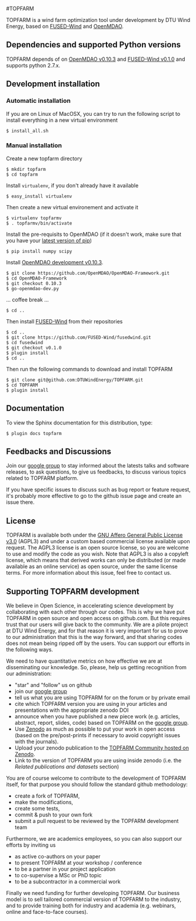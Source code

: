 #TOPFARM

TOPFARM is a wind farm optimization tool under development by DTU Wind Energy, based on [FUSED-Wind](http://www.fusedwind.org) and [OpenMDAO](http://www.openmdao.ord).


## Dependencies and supported Python versions

TOPFARM depends of on [OpenMDAO v0.10.3](https://github.com/OpenMDAO/OpenMDAO-Framework) and [FUSED-Wind v0.1.0](https://github.com/fusedwind/fusedwind) and supports python
2.7.x.

## Development installation

### Automatic installation
If you are on Linux of MacOSX, you can try to run the following script to install everything in a new virtual environment

    $ install_all.sh

### Manual installation
Create a new topfarm directory

    $ mkdir topfarm
    $ cd topfarm
    
Install `virtualenv`, if you don't already have it available
 
    $ easy_install virtualenv
    
Then create a new virtual environement and activate it

    $ virtualenv topfarmv
    $ . topfarmv/bin/activate

Install the pre-requisits to OpenMDAO (if it doesn't work, make sure that you have your [latest version of pip](http://stackoverflow.com/questions/26575587/cant-install-scipy-through-pip))

    $ pip install numpy scipy

Install [OpenMDAO development v0.10.3](https://github.com/OpenMDAO/OpenMDAO-Framework/tree/0.10.3).


    $ git clone https://github.com/OpenMDAO/OpenMDAO-Framework.git
    $ cd OpenMDAO-Framework
    $ git checkout 0.10.3  
    $ go-openmdao-dev.py
    
... coffee break ...

    $ cd ..

Then install [FUSED-Wind](https://github.com/fusedwind/fusedwind) from their repositories

    $ cd ..
    $ git clone https://github.com/FUSED-Wind/fusedwind.git
    $ cd fusedwind
    $ git checkout v0.1.0  
    $ plugin install
    $ cd ..


Then run the following commands to download and install TOPFARM

    $ git clone git@github.com:DTUWindEnergy/TOPFARM.git
    $ cd TOPFARM
    $ plugin install

## Documentation

To view the Sphinx documentation for this distribution, type:

    $ plugin docs topfarm
    
    
## Feedbacks and Discussions
Join our [google group](https://groups.google.com/forum/#!forum/topfarm) to stay informed about the latests talks and 
software releases, to ask questions, to give us feedbacks, to 
discuss various topics related to TOPFARM platform. 

If you have specific issues to discuss such as bug report or feature request, it's probably more effective to go to the 
github issue page and create an issue there.

## License

TOPFARM is available both under the [GNU Affero General Public License v3.0](http://en.wikipedia.org/wiki/Affero_General_Public_License) 
(AGPL3) and under a custom based commercial license available upon request. 
The AGPL3 license is an open source license, so you are welcome to use and modify the code as you wish. 
Note that AGPL3 is also a copyleft license, which means that derived works can only be distributed (or made available
as an online service) as open source, under the same license terms. For more information about this issue, feel free to contact us.


## Supporting TOPFARM development
We believe in Open Science, in accelerating science development by collaborating with each other through our codes. 
This is why we have put TOPFARM in open source and open access on github.com. But this requires trust that our users will 
give back to the community. We are a pilote project at DTU Wind Energy, and for that reason it is very important for us
to prove to our administration that this is the way forward, and that sharing codes does not mean being ripped off by the
users. You can support our efforts in the following ways.
 
We need to have quantitative metrics on how effective we are at disseminating 
our knowledge. So, please, help us getting recognition from our administration:

* "star" and "follow" us on github
* join our [google group](https://groups.google.com/forum/#!forum/topfarm)
* tell us what you are using TOPFARM for on the forum or by private email
* cite which TOPFARM version you are using in your articles and presentations with the appropriate zenodo DOI
* announce when you have published a new piece work (e.g. articles, abstract, report, slides, code) based on TOPFARM on 
the [google group](https://groups.google.com/forum/#!forum/topfarm). 
* Use [Zenodo](http:/zenodo.org) as much as possible to put your work in open access (based on the pre/post-prints if necessary to avoid copyright issues with the journals). 
* Upload your zenodo publication to the [TOPFARM Community hosted on Zenodo](https://zenodo.org/collection/user-topfarm).
* Link to the version of TOPFARM you are using inside zenodo (i.e. the *Related publications and datasets* section)
 
You are of course welcome to contribute to the development of TOPFARM itself, for that purpose you should follow the standard
github methodology: 

* create a fork of TOPFARM, 
* make the modifications, 
* create some tests, 
* commit & push to your own fork
* submit a pull request to be reviewed by the TOPFARM development team


Furthermore, we are academics employees, so you can also support our efforts by inviting us 

* as active co-authors on your paper
* to present TOPFARM at your workshop / conference
* to be a partner in your project application
* to co-supervise a MSc or PhD topic
* to be a subcontractor in a commercial work

Finally we need funding for further developing TOPFARM. Our business model is to sell tailored commercial version of 
TOPFARM to the industry, and to provide training both for industry and academia (e.g. webinars, online and face-to-face 
courses).
